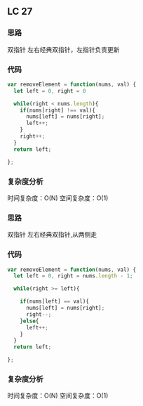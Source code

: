 ## LC 27

### 思路

双指针
左右经典双指针，左指针负责更新

### 代码

```JavaScript
var removeElement = function(nums, val) {
  let left = 0, right = 0

  while(right < nums.length){
    if(nums[right] !== val){
      nums[left] = nums[right];
      left++;
    }
    right++;
  }
  return left;

};

```

### 复杂度分析

时间复杂度：O(N)
空间复杂度：O(1)

### 思路

双指针
左右经典双指针,从两侧走

### 代码

```JavaScript
var removeElement = function(nums, val) {
  let left = 0, right = nums.length - 1;

  while(right >= left){

    if(nums[left] == val){
      nums[left] = nums[right];
      right--;
    }else{
      left++;
    }
  }
  return left;

};

```

### 复杂度分析

时间复杂度：O(N)
空间复杂度：O(1)
